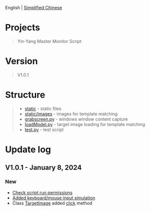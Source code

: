 English | [Simplified Chinese](./README.md)
# Projects
> Yin-Yang Master Monitor Script 
# Version
> V1.0.1


# Structure
> - [static](./static/) - static files
> - [static/images](./static/images/) - images for template matching
> - [grabscreen.py](./grabscreen.py) - windows window content capture
> - [loadModel.py](./loadModel.py) - target image loading for template matching
> - [test.py](./test.py) - test script


# Update log
## V1.0.1 - January 8, 2024
### New
- [Check script run permissions](./test.py#L205-L208)
- [Added keyboard/mouse input simulation](./loadModel.py#L114-L318)
- Class [TargetImage](./loadModel.py#L28-L70) added [click](./loadModel.py#L59-L70) method